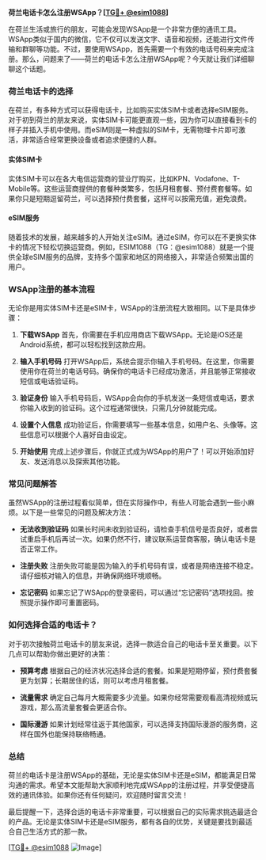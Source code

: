 **荷兰电话卡怎么注册WSApp？[[TG💪+ @esim1088](https://t.me/s/esim1088)]**

在荷兰生活或旅行的朋友，可能会发现WSApp是一个非常方便的通讯工具。WSApp类似于国内的微信，它不仅可以发送文字、语音和视频，还能进行文件传输和群聊等功能。不过，要使用WSApp，首先需要一个有效的电话号码来完成注册。那么，问题来了——荷兰的电话卡怎么注册WSApp呢？今天就让我们详细聊聊这个话题。

### 荷兰电话卡的选择

在荷兰，有多种方式可以获得电话卡，比如购买实体SIM卡或者选择eSIM服务。对于初到荷兰的朋友来说，实体SIM卡可能更直观一些，因为你可以直接看到卡的样子并插入手机中使用。而eSIM则是一种虚拟的SIM卡，无需物理卡片即可激活，非常适合经常更换设备或者追求便捷的人群。

#### 实体SIM卡
实体SIM卡可以在各大电信运营商的营业厅购买，比如KPN、Vodafone、T-Mobile等。这些运营商提供的套餐种类繁多，包括月租套餐、预付费套餐等。如果你只是短期逗留荷兰，可以选择预付费套餐，这样可以按需充值，避免浪费。

#### eSIM服务
随着技术的发展，越来越多的人开始关注eSIM。通过eSIM，你可以在不更换实体卡的情况下轻松切换运营商。例如，ESIM1088（TG：@esim1088）就是一个提供全球eSIM服务的品牌，支持多个国家和地区的网络接入，非常适合频繁出国的用户。

### WSApp注册的基本流程

无论你是用实体SIM卡还是eSIM卡，WSApp的注册流程大致相同。以下是具体步骤：

1. **下载WSApp**
   首先，你需要在手机应用商店下载WSApp。无论是iOS还是Android系统，都可以轻松找到这款应用。

2. **输入手机号码**
   打开WSApp后，系统会提示你输入手机号码。在这里，你需要使用你在荷兰的电话号码。确保你的电话卡已经成功激活，并且能够正常接收短信或电话验证码。

3. **验证身份**
   输入手机号码后，WSApp会向你的手机发送一条短信或电话，要求你输入收到的验证码。这个过程通常很快，只需几分钟就能完成。

4. **设置个人信息**
   成功验证后，你需要填写一些基本信息，如用户名、头像等。这些信息可以根据个人喜好自由设定。

5. **开始使用**
   完成上述步骤后，你就正式成为WSApp的用户了！可以开始添加好友、发送消息以及探索其他功能。

### 常见问题解答

虽然WSApp的注册过程看似简单，但在实际操作中，有些人可能会遇到一些小麻烦。以下是一些常见的问题及解决方法：

- **无法收到验证码**
  如果长时间未收到验证码，请检查手机信号是否良好，或者尝试重启手机后再试一次。如果仍然不行，建议联系运营商客服，确认电话卡是否正常工作。

- **注册失败**
  注册失败可能是因为输入的手机号码有误，或者是网络连接不稳定。请仔细核对输入的信息，并确保网络环境顺畅。

- **忘记密码**
  如果忘记了WSApp的登录密码，可以通过“忘记密码”选项找回。按照提示操作即可重置密码。

### 如何选择合适的电话卡？

对于初次接触荷兰电话卡的朋友来说，选择一款适合自己的电话卡至关重要。以下几点可以帮助你做出更好的决策：

- **预算考虑**
  根据自己的经济状况选择合适的套餐。如果是短期停留，预付费套餐更为划算；长期居住的话，则可以考虑月租套餐。

- **流量需求**
  确定自己每月大概需要多少流量。如果你经常需要观看高清视频或玩游戏，那么高流量套餐会更适合你。

- **国际漫游**
  如果计划经常往返于其他国家，可以选择支持国际漫游的服务商，这样在国外也能保持联络畅通。

### 总结

荷兰的电话卡是注册WSApp的基础，无论是实体SIM卡还是eSIM，都能满足日常沟通的需求。希望本文能帮助大家顺利地完成WSApp的注册过程，并享受便捷高效的通讯体验。如果你还有任何疑问，欢迎随时留言交流！

最后提醒一下，选择合适的电话卡非常重要，可以根据自己的实际需求挑选最适合的产品。无论是实体SIM卡还是eSIM服务，都有各自的优势，关键是要找到最适合自己生活方式的那一款。

[[TG💪+ @esim1088](https://t.me/s/esim1088) ![Image](https://i.postimg.cc/4NQfJmqS/Snipaste-2025-05-13-00-14-12.png)]